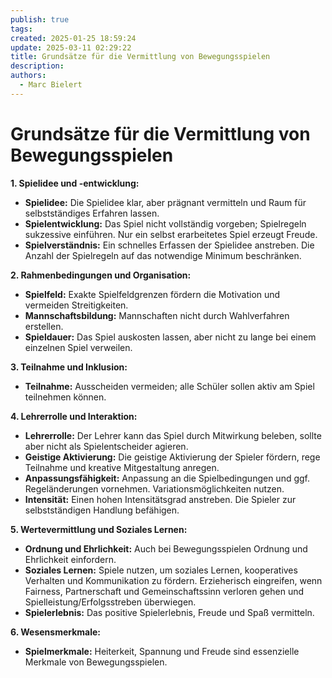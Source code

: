 ```yaml
---
publish: true
tags: 
created: 2025-01-25 18:59:24
update: 2025-03-11 02:29:22
title: Grundsätze für die Vermittlung von Bewegungsspielen
description: 
authors:
  - Marc Bielert
---
```


# Grundsätze für die Vermittlung von Bewegungsspielen

**1. Spielidee und -entwicklung:**

- **Spielidee:** Die Spielidee klar, aber prägnant vermitteln und Raum für selbstständiges Erfahren lassen.
- **Spielentwicklung:** Das Spiel nicht vollständig vorgeben; Spielregeln sukzessive einführen. Nur ein selbst erarbeitetes Spiel erzeugt Freude.
- **Spielverständnis:** Ein schnelles Erfassen der Spielidee anstreben. Die Anzahl der Spielregeln auf das notwendige Minimum beschränken.

**2. Rahmenbedingungen und Organisation:**

- **Spielfeld:** Exakte Spielfeldgrenzen fördern die Motivation und vermeiden Streitigkeiten.
- **Mannschaftsbildung:** Mannschaften nicht durch Wahlverfahren erstellen.
- **Spieldauer:** Das Spiel auskosten lassen, aber nicht zu lange bei einem einzelnen Spiel verweilen.

**3. Teilnahme und Inklusion:**

- **Teilnahme:** Ausscheiden vermeiden; alle Schüler sollen aktiv am Spiel teilnehmen können.

**4. Lehrerrolle und Interaktion:**

- **Lehrerrolle:** Der Lehrer kann das Spiel durch Mitwirkung beleben, sollte aber nicht als Spielentscheider agieren.
- **Geistige Aktivierung:** Die geistige Aktivierung der Spieler fördern, rege Teilnahme und kreative Mitgestaltung anregen.
- **Anpassungsfähigkeit:** Anpassung an die Spielbedingungen und ggf. Regeländerungen vornehmen. Variationsmöglichkeiten nutzen.
- **Intensität:** Einen hohen Intensitätsgrad anstreben. Die Spieler zur selbstständigen Handlung befähigen.

**5. Wertevermittlung und Soziales Lernen:**

- **Ordnung und Ehrlichkeit:** Auch bei Bewegungsspielen Ordnung und Ehrlichkeit einfordern.
- **Soziales Lernen:** Spiele nutzen, um soziales Lernen, kooperatives Verhalten und Kommunikation zu fördern. Erzieherisch eingreifen, wenn Fairness, Partnerschaft und Gemeinschaftssinn verloren gehen und Spielleistung/Erfolgsstreben überwiegen.
- **Spielerlebnis:** Das positive Spielerlebnis, Freude und Spaß vermitteln.

**6. Wesensmerkmale:**

- **Spielmerkmale:** Heiterkeit, Spannung und Freude sind essenzielle Merkmale von Bewegungsspielen.